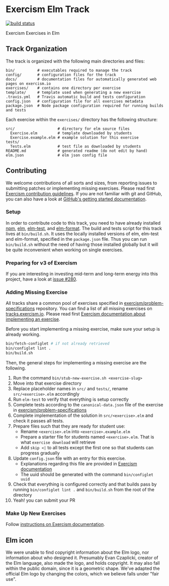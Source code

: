 # Exercism Elm Track
[![build status](https://travis-ci.org/exercism/elm.svg?branch=master)](https://travis-ci.org/exercism/elm)

Exercism Exercises in Elm

## Track Organization

The track is organized with the following main directories and files:
```
bin/          # executables required to manage the track
config/       # configuration files for the track
docs/         # documentation files for automatically generated web pages on exercism.io
exercises/    # contains one directory per exercise
template/     # template used when generating a new exercise
.travis.yml   # Travis automatic build and tests configuration
config.json   # configuration file for all exercises metadata
package.json  # Node package configuration required for running builds and tests
```
Each exercise within the `exercises/` directory has the following structure:
```
src/                   # directory for elm source files
  Exercise.elm         # template downloaded by students
  Exercise.example.elm # example solution for this exercise
tests/
  Tests.elm            # test file as downloaded by students
README.md              # generated readme (do not edit by hand)
elm.json               # elm json config file
```

## Contributing

We welcome contributions of all sorts and sizes,
from reporting issues to submitting patches or implementing missing exercises.
Please read first [Exercism contribution guidelines][contributing].
If you are not familiar with git and GitHub,
you can also have a look at [GitHub's getting started documentation][github-start].

[contributing]: https://github.com/exercism/problem-specifications/blob/master/CONTRIBUTING.md
[github-start]: https://help.github.com/en/github/getting-started-with-github

### Setup

In order to contribute code to this track, you need to have already installed
[npm][npm-install], [elm][elm-install], [elm-test][elm-test], and [elm-format][elm-format].
The build and tests script for this track lives at `bin/build.sh`.
It uses the locally installed versions of elm, elm-test and elm-format,
specified in the `package.json` file.
Thus you can run `bin/build.sh` without the need of having those installed globally
but it will be quite inconvenient when working on single exercises.

[npm-install]: https://docs.npmjs.com/downloading-and-installing-node-js-and-npm
[elm-install]: https://guide.elm-lang.org/install/elm.html
[elm-test]: https://www.npmjs.com/package/elm-test
[elm-format]: https://github.com/avh4/elm-format

### Preparing for v3 of Exercism

If you are interesting in investing mid-term and long-term energy into this project,
have a look at [issue #280][v3-issue].

[v3-issue]: https://github.com/exercism/elm/issues/280

### Adding Missing Exercise

All tracks share a common pool of exercises specified in
[exercism/problem-specifications][problem-spec] repository.
You can find a list of all missing exercises on [tracks.exercism.io][missing-exercises].
Please read first [Exercism documentation about implementing an exercise][impl-exercise].

[problem-spec]: https://github.com/exercism/problem-specifications
[missing-exercises]: https://tracks.exercism.io/elm/master/unimplemented
[impl-exercise]: https://github.com/exercism/docs/blob/master/you-can-help/implement-an-exercise-from-specification.md

Before you start implementing a missing exercise, make sure your setup is already working.
```sh
bin/fetch-configlet # if not already retrieved
bin/configlet lint .
bin/build.sh
```

Then, the general steps for implementing a missing exercise are the following.

1. Run the command `bin/stub-new-exercise.sh <exercise-slug>`
2. Move into that exercise directory
3. Replace placeholder names in `src/` and `tests/`, rename `src/<exercise>.elm` accordingly
4. Run `elm-test` to verify that everything is setup correctly
5. Complete tests according to the `canonical-data.json` file of the exercise in [exercism/problem-specifications][problem-spec]
6. Complete implementation of the solution in `src/<exercise>.elm` and check it passes all tests.
7. Prepare files such that they are ready for student use:
   * Rename `<exercise>.elm` into `<exercise>.example.elm`
   * Prepare a starter file for students named `<exercise>.elm`. That is what `exercise download` will retrieve
   * Add `skip <|` to all tests except the first one so that students can progress gradually
8. Update `config.json` file with an entry for this exercise.
   * Explanations regarding this file are provided in [Exercism documentation][exercise-config]
   * The uuid should be generated with the command `bin/configlet uuid`
9. Check that everything is configured correctly and that builds pass
   by running `bin/configlet lint .` and `bin/build.sh` from the root of the directory
10. Yeah! you can submit your PR

[exercise-config]: https://github.com/exercism/docs/blob/master/language-tracks/configuration/exercises.md

### Make Up New Exercises

Follow [instructions on Exercism documentation][new-exercise].

[new-exercise]: https://github.com/exercism/docs/blob/master/you-can-help/make-up-new-exercises.md

## Elm icon

We were unable to find copyright information about the Elm logo,
nor information about who designed it.
Presumably Evan Czaplicki, creator of the Elm language,
also made the logo, and holds copyright.
It may also fall within the public domain, since it is a geometric shape.
We've adapted the official Elm logo by changing the colors, which we believe falls under "fair use".
